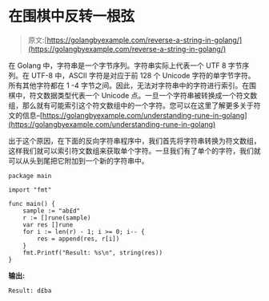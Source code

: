 # 在围棋中反转一根弦

> 原文:[https://golangbyexample.com/reverse-a-string-in-golang/](https://golangbyexample.com/reverse-a-string-in-golang/)

在 Golang 中，字符串是一个字节序列。字符串实际上代表一个 UTF 8 字节序列。在 UTF-8 中，ASCII 字符是对应于前 128 个 Unicode 字符的单字节字符。所有其他字符都在 1 -4 字节之间。因此，无法对字符串中的字符进行索引。在围棋中，符文数据类型代表一个 Unicode 点。一旦一个字符串被转换成一个符文数组，那么就有可能索引这个符文数组中的一个字符。您可以在这里了解更多关于符文的信息–[https://golangbyexample.com/understanding-rune-in-golang](https://golangbyexample.com/understanding-rune-in-golang)

出于这个原因，在下面的反向字符串程序中，我们首先将字符串转换为符文数组，这样我们就可以索引符文数组来获取单个字符。一旦我们有了单个的字符，我们就可以从头到尾把它附加到一个新的字符串中。

```
package main

import "fmt"

func main() {
    sample := "ab£d"
    r := []rune(sample)
    var res []rune
    for i := len(r) - 1; i >= 0; i-- {
        res = append(res, r[i])
    }
    fmt.Printf("Result: %s\n", string(res))
}
```

**输出:**

```
Result: d£ba
```